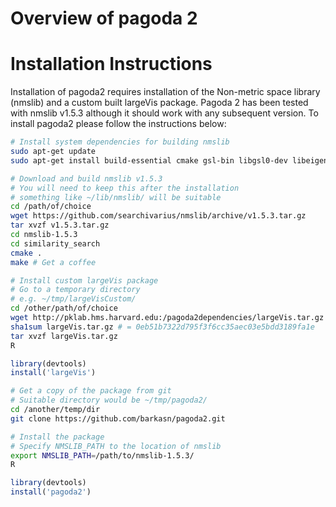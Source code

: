 # Overview of pagoda 2

# Installation Instructions

Installation of pagoda2 requires installation of the Non-metric space library (nmslib) and a custom built largeVis package. Pagoda 2 has been tested with nmslib v1.5.3 although it should work with any subsequent version. To install pagoda2 please follow the instructions below:

```bash
# Install system dependencies for building nmslib
sudo apt-get update
sudo apt-get install build-essential cmake gsl-bin libgsl0-dev libeigen3-dev libboost-all-dev

# Download and build nmslib v1.5.3
# You will need to keep this after the installation
# something like ~/lib/nmslib/ will be suitable
cd /path/of/choice
wget https://github.com/searchivarius/nmslib/archive/v1.5.3.tar.gz
tar xvzf v1.5.3.tar.gz
cd nmslib-1.5.3
cd similarity_search
cmake .
make # Get a coffee

# Install custom largeVis package
# Go to a temporary directory
# e.g. ~/tmp/largeVisCustom/
cd /other/path/of/choice
wget http://pklab.hms.harvard.edu:/pagoda2dependencies/largeVis.tar.gz
sha1sum largeVis.tar.gz # = 0eb51b7322d795f3f6cc35aec03e5bdd3189fa1e
tar xvzf largeVis.tar.gz
R
```

```R
library(devtools)
install('largeVis')
```

```bash
# Get a copy of the package from git
# Suitable directory would be ~/tmp/pagoda2/
cd /another/temp/dir
git clone https://github.com/barkasn/pagoda2.git

# Install the package
# Specify NMSLIB_PATH to the location of nmslib
export NMSLIB_PATH=/path/to/nmslib-1.5.3/
R
```
```R
library(devtools)
install('pagoda2')
```
